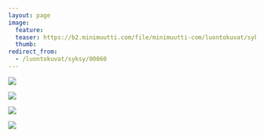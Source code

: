 ```yaml
---
layout: page
image:
  feature:
  teaser: https://b2.minimuutti.com/file/minimuutti-com/luontokuvat/syksy/DSC49745-245px.jpg
  thumb:
redirect_from:
  - /luontokuvat/syksy/00060
---
```


![](https://b2.minimuutti.com/file/minimuutti-com/luontokuvat/syksy/DSC49745-800px.jpg)

![](https://b2.minimuutti.com/file/minimuutti-com/luontokuvat/syksy/DSC49746-800px.jpg)

![](https://b2.minimuutti.com/file/minimuutti-com/luontokuvat/syksy/DSC49754-800px.jpg)

![](https://b2.minimuutti.com/file/minimuutti-com/luontokuvat/syksy/DSC49763-800px.jpg)
